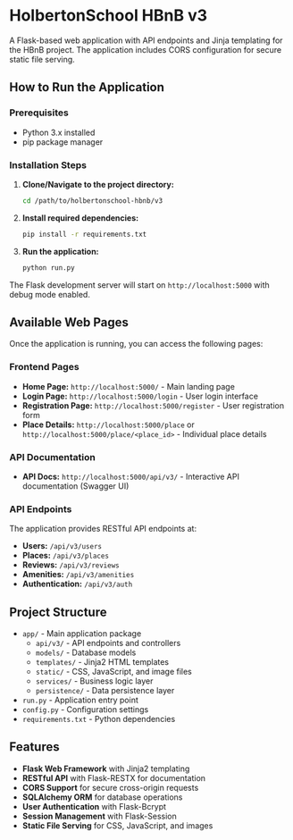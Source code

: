 # HolbertonSchool HBnB v3

A Flask-based web application with API endpoints and Jinja templating for the HBnB project. The application includes CORS configuration for secure static file serving.

## How to Run the Application

### Prerequisites
- Python 3.x installed
- pip package manager

### Installation Steps

1. **Clone/Navigate to the project directory:**
   ```bash
   cd /path/to/holbertonschool-hbnb/v3
   ```

2. **Install required dependencies:**
   ```bash
   pip install -r requirements.txt
   ```

3. **Run the application:**
   ```bash
   python run.py
   ```

The Flask development server will start on `http://localhost:5000` with debug mode enabled.

## Available Web Pages

Once the application is running, you can access the following pages:

### Frontend Pages
- **Home Page:** `http://localhost:5000/` - Main landing page
- **Login Page:** `http://localhost:5000/login` - User login interface
- **Registration Page:** `http://localhost:5000/register` - User registration form
- **Place Details:** `http://localhost:5000/place` or `http://localhost:5000/place/<place_id>` - Individual place details

### API Documentation
- **API Docs:** `http://localhost:5000/api/v3/` - Interactive API documentation (Swagger UI)

### API Endpoints
The application provides RESTful API endpoints at:
- **Users:** `/api/v3/users`
- **Places:** `/api/v3/places`
- **Reviews:** `/api/v3/reviews`
- **Amenities:** `/api/v3/amenities`
- **Authentication:** `/api/v3/auth`

## Project Structure

- `app/` - Main application package
  - `api/v3/` - API endpoints and controllers
  - `models/` - Database models
  - `templates/` - Jinja2 HTML templates
  - `static/` - CSS, JavaScript, and image files
  - `services/` - Business logic layer
  - `persistence/` - Data persistence layer
- `run.py` - Application entry point
- `config.py` - Configuration settings
- `requirements.txt` - Python dependencies

## Features

- **Flask Web Framework** with Jinja2 templating
- **RESTful API** with Flask-RESTX for documentation
- **CORS Support** for secure cross-origin requests
- **SQLAlchemy ORM** for database operations
- **User Authentication** with Flask-Bcrypt
- **Session Management** with Flask-Session
- **Static File Serving** for CSS, JavaScript, and images

